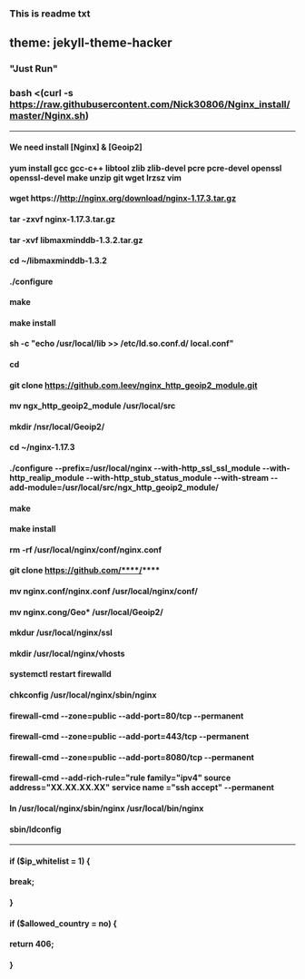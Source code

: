 ###  This is readme txt ###
theme: jekyll-theme-hacker
---------------------------------------------------------------------------------------------------------------------------------------------------
### "Just Run" ###    

### bash <(curl -s https://raw.githubusercontent.com/Nick30806/Nginx_install/master/Nginx.sh) ###

---------------------------------------------------------------------------------------------------------------------------------------------------

#### We need install [Nginx] & [Geoip2]

#### yum install gcc gcc-c++ libtool zlib zlib-devel pcre pcre-devel openssl openssl-devel make unzip git wget lrzsz vim

#### wget https://http://nginx.org/download/nginx-1.17.3.tar.gz

#### tar -zxvf nginx-1.17.3.tar.gz

#### tar -xvf libmaxminddb-1.3.2.tar.gz

#### cd ~/libmaxminddb-1.3.2

#### ./configure

#### make

#### make install

#### sh -c "echo /usr/local/lib >> /etc/ld.so.conf.d/ local.conf"

#### cd

#### git clone https://github.com.leev/nginx_http_geoip2_module.git

#### mv ngx_http_geoip2_module /usr/local/src

#### mkdir /nsr/local/Geoip2/

#### cd ~/nginx-1.17.3

#### ./configure --prefix=/usr/local/nginx --with-http_ssl_ssl_module --with-http_realip_module --with-http_stub_status_module --with-stream --add-module=/usr/local/src/ngx_http_geoip2_module/

#### make

#### make install

#### rm -rf /usr/local/nginx/conf/nginx.conf

#### git clone https://github.com/****/****

#### mv nginx.conf/nginx.conf /usr/local/nginx/conf/

#### mv nginx.cong/Geo* /usr/local/Geoip2/

#### mkdur /usr/local/nginx/ssl

#### mkdir /usr/local/nginx/vhosts

#### systemctl restart firewalld

#### chkconfig /usr/local/nginx/sbin/nginx

#### firewall-cmd --zone=public --add-port=80/tcp --permanent

#### firewall-cmd --zone=public --add-port=443/tcp --permanent

#### firewall-cmd --zone=public --add-port=8080/tcp --permanent

#### firewall-cmd --add-rich-rule="rule family="ipv4" source address="XX.XX.XX.XX" service name ="ssh accept" --permanent

#### ln /usr/local/nginx/sbin/nginx /usr/local/bin/nginx

#### sbin/ldconfig

---------------------------------------------------------------------------------------------------------------------------------------------------

####   if ($ip_whitelist = 1) {
####     break;
####     }

####   if ($allowed_country = no) {
####     return 406;
####     }
